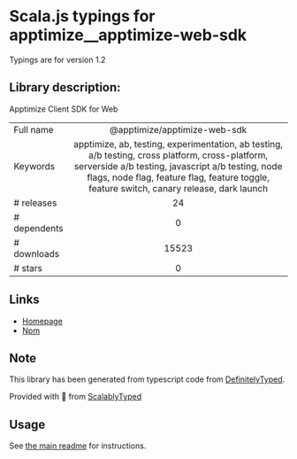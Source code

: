 
# Scala.js typings for apptimize__apptimize-web-sdk

Typings are for version 1.2

## Library description:
Apptimize Client SDK for Web

|                    |                 |
| ------------------ | :-------------: |
| Full name          | @apptimize/apptimize-web-sdk |
| Keywords           | apptimize, ab, testing, experimentation, ab testing, a/b testing, cross platform, cross-platform, serverside a/b testing, javascript a/b testing, node flags, node flag, feature flag, feature toggle, feature switch, canary release, dark launch |
| # releases         | 24 |
| # dependents       | 0 |
| # downloads        | 15523 |
| # stars            | 0 |

## Links
- [Homepage](https://apptimize.com/)
- [Npm](https://www.npmjs.com/package/%40apptimize%2Fapptimize-web-sdk)
    


## Note
This library has been generated from typescript code from [DefinitelyTyped](https://definitelytyped.org).

Provided with :purple_heart: from [ScalablyTyped](https://github.com/oyvindberg/ScalablyTyped)

## Usage
See [the main readme](../../readme.md) for instructions.


